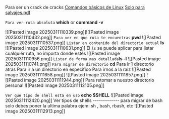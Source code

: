 Para ser un crack de cracks      [Comandos básicos de Linux](https://www.bonaval.com/kb/cheats-chuletas/comandos-basicos-linux)
[Solo para salvajes.pdf](https://www.fing.edu.uy/inco/cursos/sistoper/recursosLaboratorio/tutorial0.pdf)

`Para ver ruta absoluta` **which** or **command -v**

![[Pasted image 20250311110339.png]]![[Pasted image 20250311110432.png]]
`Para ver en que ruta te encuentras` **pwd**
![[Pasted image 20250311110537.png]]
`Listar en contenido del directorio actual`    **ls**
![[Pasted image 20250311110631.png]]
El `ls` se puede aplicar para listar cualquier ruta, no importa donde estés
![[Pasted image 20250311110956.png]]
`Listar de forma mas detallada`**ls -l**
![[Pasted image 20250311110741.png]]
`Para migrar de directorio`  **cd**
Para ir 1 directorio atras                           Para ir a un directorio en especifico                 Para irnos a la raiz
![[Pasted image 20250311111658.png]]   ![[Pasted image 20250311111857.png]]      ![[Pasted image 20250311111944.png]]
Para retomar a nuestro directorio personal 
![[Pasted image 20250311112105.png]]


`Ver que tipo de shell esta en uso` **echo $SHELL**
![[Pasted image 20250311112420.png]]
Ver tipos de shells  -------------   para migrar de bash solo debes poner la ultima palabra ejem: sh , bash, rbash, etc
![[Pasted image 20250311112913.png]]